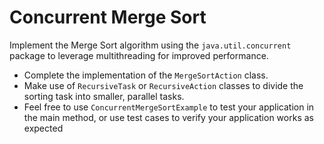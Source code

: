 # Concurrent Merge Sort

Implement the Merge Sort algorithm using the `java.util.concurrent` package to leverage multithreading for improved performance.

- Complete the implementation of the `MergeSortAction` class. 
- Make use of `RecursiveTask` or `RecursiveAction` classes to divide the sorting task into smaller, parallel tasks.
- Feel free to use `ConcurrentMergeSortExample` to test your application in the main method, or use test cases to verify your application works as expected
